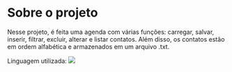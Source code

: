 # Sobre o projeto

Nesse projeto, é feita uma agenda com várias funções: carregar, salvar, inserir, filtrar, excluir, alterar e listar contatos. Além disso, os contatos estão em ordem alfabética e armazenados em um arquivo .txt.

Linguagem utilizada: <img src="[BadgeURLAqui](https://img.shields.io/badge/Python-3776AB?style=for-the-badge&logo=python&logoColor=white)" />
